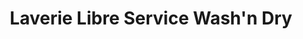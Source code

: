 ---
title: "Laverie Libre Service Wash'n Dry"
url: /paris/laverie-libre-service-washn-dry/
shop: blanchisserie
---